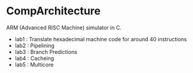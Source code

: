 # CompArchitecture

ARM (Advanced RISC Machine) simulator in C.

* lab1 : Translate hexadecimal machine code for around 40 instructions
* lab2 : Pipelining
* lab3 : Branch Predictions
* lab4 : Cacheing
* lab5 : Multicore
